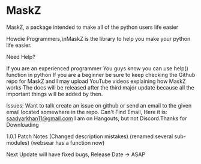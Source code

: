 # MaskZ
MaskZ, a package intended to make all of the python users life easier


Howdie Programmers,\nMaskZ is the library to help you make your python life easier.


Need Help?

If you are an experienced programmer You guys know you can use help() function in python
If you are a beginner be sure to keep checking the Github repo for MaskZ and I may upload YouTube videos explaining how MaskZ works
The docs will be released after the third major update because all the important things will be added by then.


Issues: 
Want to talk create an issue on github or send an email to the given email located somewhere in the repo.
Can't Find Email, Here it is: saadyarkhan11@gmail.com
I am on Hangouts, but not Discord.Thanks for Downloading

1.0.1 Patch Notes (Changed description mistakes)    (renamed several sub-modules)   (websear has a function now)

Next Update will have fixed bugs,    Release Date -> ASAP
